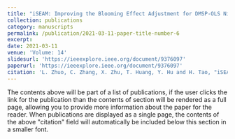 ```yaml
---
title: "iSEAM: Improving the Blooming Effect Adjustment for DMSP-OLS Nighttime Light Images by Considering Spatial Heterogeneity of Blooming Distance"
collection: publications
category: manuscripts
permalink: /publication/2021-03-11-paper-title-number-6
excerpt: 
date: 2021-03-11
venue: 'Volume: 14'
slidesurl: 'https://ieeexplore.ieee.org/document/9376097'
paperurl: 'https://ieeexplore.ieee.org/document/9376097'
citation: 'L. Zhuo, C. Zhang, X. Zhu, T. Huang, Y. Hu and H. Tao, "iSEAM: Improving the Blooming Effect Adjustment for DMSP-OLS Nighttime Light Images by Considering Spatial Heterogeneity of Blooming Distance," in IEEE Journal of Selected Topics in Applied Earth Observations and Remote Sensing, vol. 14, pp. 3903-3913, 2021, doi: 10.1109/JSTARS.2021.3065399.'
---
```


The contents above will be part of a list of publications, if the user clicks the link for the publication than the contents of section will be rendered as a full page, allowing you to provide more information about the paper for the reader. When publications are displayed as a single page, the contents of the above "citation" field will automatically be included below this section in a smaller font.
